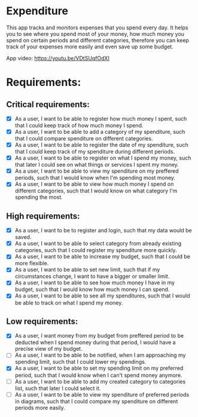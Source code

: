 # Expenditure
This app tracks and monitors expenses that you spend every day. It helps you to see where you spend most of your money, how much money you spend on certain periods and different categories, therefore you can keep track of your expenses more easily and even save up some budget.

App video: https://youtu.be/VDtSUqfOdXI

# Requirements:

## Critical requirements:

- [x] As a user, I want to be able to register how much money I spent, such that I could keep track of how much money I spend.
- [x] As a user, I want to be able to add a category of my spenditure, such that I could compare spenditure on different categories.
- [x] As a user, I want to be able to register the date of my spenditure, such that I could keep track of my spenditure during different periods.
- [x] As a user, I want to be able to register on what I spend my money, such that later I could see on what things or services I spent my money.
- [x] As a user, I want to be able to view my spenditure on my preffered periods, such that I would know when I'm spending most money.
- [x] As a user, I want to be able to view how much money I spend on different categories, such that I would know on what category I'm spending the most.

## High requirements:

- [x] As a user, I want to be to register and login, such that my data would be saved.
- [x] As a user, I want to be able to select category from already existing categories, such that I could register my spenditure more quickly.
- [x] As a user, I want to be able to increase my budget, such that I could be more flexible.
- [x] As a user, I want to be able to set new limit, such that if my circumstances change, I want to have a bigger or smaller limit.
- [x] As a user, I want to be able to see how much money I have in my budget, such that I would know how much money I can spend. 
- [x] As a user, I want to be able to see all my spenditures, such that I would be able to track on what I spend my money.

## Low requirements:

- [x] As a user, I want money from my budget from preffered period to be deducted when I spend money during that period, I would have a precise view of my budget.
- [ ] As a user, I want to be able to be notified, when I am approaching my spending limit, such that I could lower my spendings.
- [x] As a user, I want to be able to set my spending limit on my preferred period, such that I would know when I can't spend money anymore.
- [ ] As a user, I want to be able to add my created category to categories list, such that later I could select it.
- [ ] As a user, I want to be able to view my spenditure of preferred periods in diagrams, such that I could compare my spenditure on different periods more easily.
